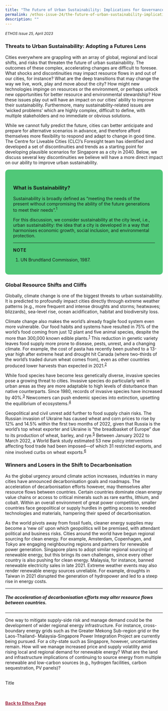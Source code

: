 ```yaml
---
title: "The Future of Urban Sustainability: Implications for Governance"
permalink: /ethos-issue-24/the-future-of-urban-sustainability-implications-for-governance/
description: ""
---
```

<style>


	
.back a
{
	color: #9f2943;
	font-weight: bold;
}

#banner img
{
	width:100%;
}
	
.author
{
border-bottom: 1px solid black;
margin-top:40px;
padding-bottom:30px;
border-top: 1px solid black;	

}	
	
.featured-overlay__text {
	background-color: #50C878;
	border-radius: 10px;
	padding: 5%;
	}	
</style>

<em><small>ETHOS Issue 25, April 2023</small></em>
<img src="">

<h3>Threats to Urban Sustainability: Adopting a Futures Lens</h3>
<p>Cities everywhere are grappling with an array of global, regional and local shifts, and risks that threaten the future of urban sustainability. The outcomes of these complex, accelerating changes are difficult to foresee. What shocks and discontinuities may impact resource flows in and out of our cities, for instance? What are the deep transitions that may change the way we live, work, play and move about the city? How might new technologies impinge on resources or the environment, or perhaps unlock new opportunities for better resource and environmental stewardship? How these issues play out will have an impact on our cities’ ability to improve their sustainability. Furthermore, many sustainability-related issues are ‘wicked problems’ which are highly complex, difficult to define, with multiple stakeholders and no immediate or obvious solutions. </p>
<p>While we cannot fully predict the future, cities can better anticipate and prepare for alternative scenarios in advance, and therefore afford themselves more flexibility to respond and adapt to change in good time. The Centre for Liveable Cities (CLC)’s Foresight team has identified and developed a set of discontinuities and trends as a starting point for developing plausible scenarios for Singapore as a city in 2040. Below, we discuss several key discontinuities we believe will have a more direct impact on our ability to improve urban sustainability. </p>

<div class="featured-overlay__text">
<h3 class="title">What is Sustainability?</h3>
<p class="text">Sustainability is broadly defined as “meeting the needs of the present without compromising the ability of the future generations to meet their needs”.<sup>1</sup> </p>
<p>For this discussion, we consider sustainability at the city level, i.e., urban sustainability: the idea that a city is developed in a way that harmonises economic growth, social inclusion, and environmental protection.</p>
<hr>
<p style="font-weight: bold; letter-spacing: 1px;" class="small-text">NOTE</p>
<ol>
    <li class="small-text">UN Brundtland Commission, 1987.</li>
</ol>
</div>


<h3>Global Resource Shifts and Cliffs</h3>
<p>Globally, climate change is one of the biggest threats to urban sustainability. It is predicted to profoundly impact cities directly through extreme weather patterns (e.g., more frequent and intense droughts and storms; heatwaves; blizzards), sea-level rise, ocean acidification, habitat and biodiversity loss. </p>
<p>Climate change also makes the world’s already fragile food system even more vulnerable. Our food habits and systems have resulted in 75% of the world’s food coming from just 12 plant and five animal species, despite the more than 300,000 known edible plants.<sup><a href="#notes">1</a></sup> This reduction in genetic variety leaves food supply more prone to disease, pests, unrest, and a changing climate. For example, the cost of pasta has recently been pushed to a 13-year high after extreme heat and drought hit Canada (where two-thirds of the world’s traded durum wheat comes from), even as other countries produced lower harvests than expected in 2021.<sup><a href="#notes">2</a></sup> </p>
<p>While food species have become less genetically diverse, invasive species pose a growing threat to cities. Invasive species do particularly well in urban areas as they are more adaptable to high levels of disturbance than native counterparts. Since 1980, records of invasive species have increased by 40%.<sup><a href="#notes">3</a></sup> Newcomers can push endemic species into extinction, upsetting the equilibrium of ecosystems.<sup><a href="#notes">4</a></sup> </p>
<p>Geopolitical and civil unrest add further to food supply chain risks. The Russian invasion of Ukraine has caused wheat and corn prices to rise by 12% and 14.5% within the first two months of 2022, given that Russia is the world’s top wheat exporter and Ukraine is “the breadbasket of Europe” due to its production of wheat, barley, and rye.<sup><a href="#notes">5</a></sup> Between January 2022 to March 2022, a World Bank study estimated 53 new policy interventions affecting food trade had been imposed—of which 31 restricted exports, and nine involved curbs on wheat exports.<sup><a href="#notes">6</a></sup></p>
<h3>Winners and Losers in the Shift to Decarbonisation</h3>
<p>As the global urgency around climate action increases, industries in many cities have announced decarbonisation goals and roadmaps. The acceleration of decarbonisation efforts however, may themselves alter resource flows between countries. Certain countries dominate clean energy value chains or access to critical minerals such as rare earths, lithium, and cobalt. Within an overall environment of great power competition, smaller countries face geopolitical or supply hurdles in getting access to needed technologies and materials, hampering their speed of decarbonisation. </p>
<p>As the world pivots away from fossil fuels, cleaner energy supplies may become a ‘new oil’ upon which geopolitics will be premised, with attendant political and business risks. Cities around the world have begun regional sourcing for clean energy. For example, Amsterdam, Copenhagen, and Tokyo are engaging neighbouring regions and partners for renewable power generation. Singapore plans to adopt similar regional sourcing of renewable energy, but this brings its own challenges, since every other country is also pushing for clean energy. Malaysia, for instance, banned renewable electricity sales in late 2021. Extreme weather events may also render renewable energy sources unreliable. For example, droughts in Taiwan in 2021 disrupted the generation of hydropower and led to a steep rise in energy costs. </p>

<hr>
<h5><em>The acceleration of decarbonisation efforts may alter resource flows between countries. </em></h5>
<hr>
<p>One way to mitigate supply-side risk and manage demand could be the development of wider regional energy infrastructure. For instance, cross-boundary energy grids such as the Greater Mekong Sub-region grid or the Laos-Thailand- Malaysia-Singapore Power Integration Project are currently being pursued. For a city-state such as Singapore, however, uncertainties remain. How will we manage increased price and supply volatility amid rising local and regional demand for renewable energy? What are the land and infrastructure implications of continuing to source energy from multiple renewable and low-carbon sources (e.g., hydrogen facilities, carbon sequestration, PV panels)? </p>









<b></b><br>
Title

<br>
<br>	
<div class="back">
<a href="/ethos/">Back to Ethos Page</a>	
</div>